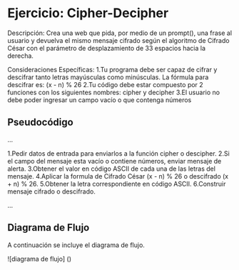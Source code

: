 # Ejercicio: Cipher-Decipher

Descripción: Crea una web que pida, por medio de un prompt(), una frase al usuario y devuelva el mismo mensaje cifrado según el algoritmo de Cifrado César con el parámetro de desplazamiento de 33 espacios hacia la derecha.

Consideraciones Específicas:
    1.Tu programa debe ser capaz de cifrar y descifrar tanto letras mayúsculas como minúsculas. La fórmula para descifrar es: (x - n) % 26
    2.Tu código debe estar compuesto por 2 funciones con los siguientes nombres: cipher y decipher
    3.El usuario no debe poder ingresar un campo vacío o que contenga números

## Pseudocódigo

...

1.Pedir datos de entrada para enviarlos a la función cipher o descipher.
2.Si el campo del mensaje esta vacío o contiene números, enviar mensaje de alerta.
3.Obtener el valor en código ASCII de cada una de las letras del mensaje.
4.Aplicar la formula de Cifrado César (x - n) % 26 o descifrado (x + n) % 26.
5.Obtener la letra correspondiente en código ASCII.
6.Construir mensaje cifrado o descifrado.

...

## Diagrama de Flujo

A continuación se incluye el diagrama de flujo.

![diagrama de flujo] ()
